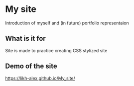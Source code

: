 # My site
Introduction of myself and (in future) portfolio representaion
## What is it for
Site is made to practice creating CSS stylized site
## Demo of the site
https://likh-alex.github.io/My_site/

